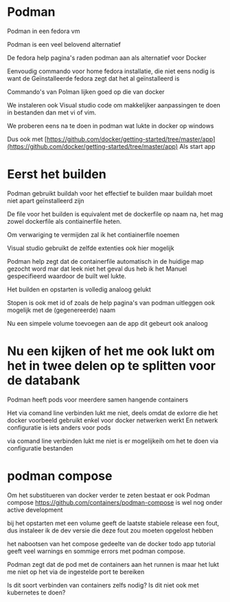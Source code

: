 # Podman 

Podman in een fedora vm

Podman is een veel belovend alternatief

De fedora help pagina's raden podman aan als alternatief voor Docker

Eenvoudig commando voor home fedora installatie, die niet eens nodig is want de Geïnstalleerde fedora zegt dat het al geïnstalleerd is

Commando's van Polman lijken goed op die van docker

We instaleren ook Visual studio code om makkelijker aanpassingen te doen in bestanden dan met vi of vim.

We proberen eens na te doen in podman wat lukte in docker op windows

Dus ook met [https://github.com/docker/getting-started/tree/master/app](https://github.com/docker/getting-started/tree/master/app) Als start app

# Eerst het builden

Podman gebruikt buildah voor het effectief te builden maar buildah moet niet apart geïnstalleerd zijn

De file voor het builden is equivalent met de dockerfile op naam na, het mag zowel dockerfile als contiainerfile heten.

Om verwariging te vermijden zal ik het contiainerfile noemen

Visual studio gebruikt de zelfde extenties ook hier mogelijk

Podman help zegt dat de containerfile automatisch in de huidige map gezocht word mar dat leek niet het geval dus heb ik het Manuel gespecifieerd waardoor de built wel lukte.

Het builden en opstarten is volledig analoog gelukt

Stopen is ook met id of zoals de help pagina's van podman uitleggen ook mogelijk met de (gegenereerde) naam

Nu een simpele volume toevoegen aan de app dit gebeurt ook analoog

# Nu een kijken of het me ook lukt om het in twee delen op te splitten voor de databank

Podman heeft pods voor meerdere samen hangende containers

Het via comand line verbinden lukt me niet, deels omdat de exlorre die het docker voorbeeld gebruikt enkel voor docker netwerken werkt En netwerk configuratie is iets anders voor pods

via comand line verbinden lukt me niet is er mogelijkeih om het te doen via configuratie bestanden
# podman compose

Om het substitueren van docker verder te zeten bestaat er ook Podman compose
https://github.com/containers/podman-compose
is wel nog onder active development

bij het opstarten met een volume geeft de laatste stabiele release een fout, dus instaleer ik de dev versie die deze fout zou moeten opgelost hebben

het nabootsen van het compose gedeelte van de docker todo app tutorial geeft veel warnings en sommige errors met podman compose.

Podman zegt dat de pod met de containers aan het runnen is maar het lukt me niet op het via de ingestelde port te bereiken

Is dit soort verbinden van containers zelfs nodig? Is dit niet ook met kubernetes te doen?